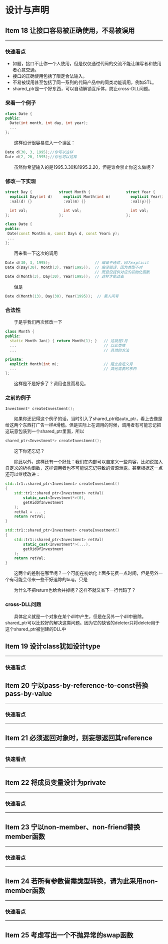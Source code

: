 <style>
p{
    text-indent:2em;
}
</style>
# 设计与声明
## Item 18 让接口容易被正确使用，不易被误用
----
### 快速看点
+ 如题，接口不止你一个人使用，但是仅仅通过代码的交流不能让编写者和使用者心意交通。
+ 接口的正确使用包括了限定合法输入。
+ 不易被误用甚至包括了同一系列的代码产品中的同类功能调用，例如STL。
+ shared_ptr是一个好东西，可以自动解锁互斥体，防止cross-DLL问题。
### 来看一个例子
```C++
class Date {
public:
  Date(int month, int day, int year);
  ...
};
```
这样设计很容易进入一个误区：
```C++
Date d(30, 3, 1995);//你可以这样
Date d(2, 20, 1995);//你也可以这样
```
虽然你希望输入的是1995.3.30和1995.2.20，但是谁会禁止你这么做呢？
### 修改一下实现
```C++
struct Day {            struct Month {                struct Year {
  explicit Day(int d)     explicit Month(int m)         explicit Year(int y)
  :val(d) {}              :val(m) {}                    :val(y){}

  int val;                int val;                      int val;
};                      };                            };

class Date {
public:
 Date(const Month& m, const Day& d, const Year& y);
 ...
};
```
再来看一下这次的调用
```C++
Date d(30, 3, 1995);                    // 编译不通过，因为explicit
Date d(Day(30), Month(3), Year(1995));  // 编译错误，因为类型不对
                                        // 而且没提供对应的初始化函数
Date d(Month(3), Day(30), Year(1995));  // 这样才能过去
```
但是
```C++
Date d(Month(13), Day(30), Year(1995));  // 黑人问号
```
### 合法性
于是乎我们再次修改一下
```C++
class Month {
public:
  static Month Jan() { return Month(1); }   // 这就是1月
  ...                                       // 以此类推
  ...                                       // 其他的方法

private:
  explicit Month(int m);                    // 阻止自定义月
  ...                                       // 其他需要的东西
};
```
这样是不是好多了？调用也显而易见。
### 之前的例子
```C++
Investment* createInvestment();
```
如果你还记得这个例子的话，当时引入了shared_ptr和auto_ptr，看上去像是给这两个东西打广告一样#滑稽。但是实际上在调用的时候，调用者有可能忘记把这玩意包装到一个shared_ptr里面，所以
```C++
shared_ptr<Investment*> createInvestment();
```
这下你还忘记？

除此以外，这样还有一个好处：我们在内部可以自定义一些内容，比如说加入自定义的析构函数，这样调用者也不可能说忘记导致的资源泄露。甚至根据这一点还可以继续改进：
```C++
std::tr1::shared_ptr<Investment> createInvestment()
{
    std::tr1::shared_ptr<Investment> retVal(
        static_cast<Investment*>(0),
        getRidOfInvestment
    );
    retVal = ... ;
    return retVal;
}

std::tr1::shared_ptr<Investment> createInvestment()
{
    std::tr1::shared_ptr<Investment> retVal(
        static_cast<Investment*>(...),
        getRidOfInvestment
    );
    return retVal;
}
```
这两个的差别在哪里呢？一个可能在初始化上面多花费一点时间，但是另外一个有可能会带来一些不好追踪的bug。只是

为什么不把return也给合并掉呢？这样不就又省下一行代码了？
### cross-DLL问题
具体定义就是一个对象在某个dll中产生，但是在另外一个dll中删除。shared_ptr可以比较好的解决这类问题。因为它的缺省的deleter只将delete用于这个shared_ptr被创建的DLL中
## Item 19 设计class犹如设计type
---
### 快速看点
## Item 20 宁以pass-by-reference-to-const替换pass-by-value
---
### 快速看点
---
## Item 21 必须返回对象时，别妄想返回其reference
---
### 快速看点
---
## Item 22 将成员变量设计为private
---
### 快速看点
---
## Item 23 宁以non-member、non-friend替换member函数
---
### 快速看点
---
## Item 24 若所有参数皆需类型转换，请为此采用non-member函数
---
### 快速看点
---
## Item 25 考虑写出一个不抛异常的swap函数